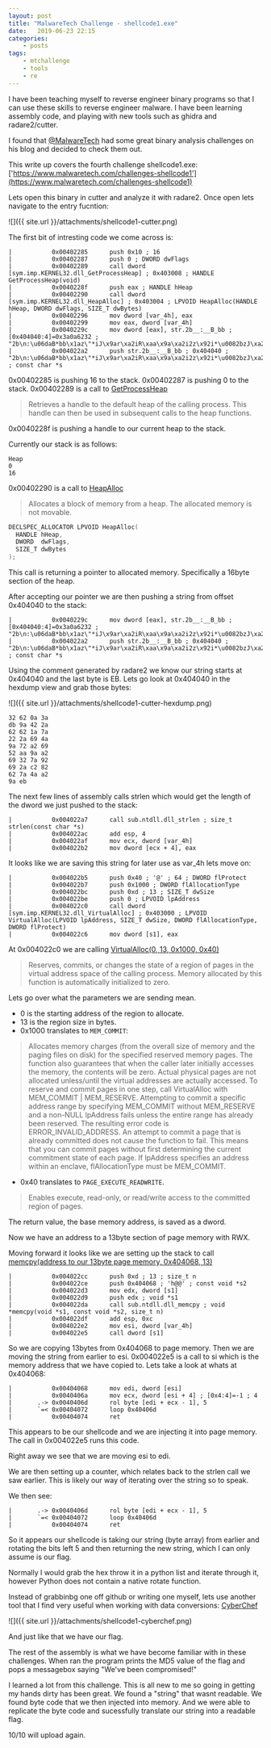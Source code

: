 ```yaml
---
layout: post
title: "MalwareTech Challenge - shellcode1.exe"
date:	2019-06-23 22:15
categories:
    - posts
tags:
    - mtchallenge
    - tools
    - re
---
```


I have been teaching myself to reverse engineer binary programs so that I can use these skills to reverse engineer malware.
I have been learning assembly code, and playing with new tools such as ghidra and radare2/cutter.

I found that [@MalwareTech](https://twitter.com/MalwareTechBlog) had some great binary analysis challenges on his blog and decided to check them out.

This write up covers the fourth challenge shellcode1.exe: ['https://www.malwaretech.com/challenges-shellcode1'](https://www.malwaretech.com/challenges-shellcode1)

Lets open this binary in cutter and analyze it with radare2.
Once open lets navigate to the entry fucntion:

![]({{ site.url }}/attachments/shellcode1-cutter.png)

The first bit of intresting code we come across is:

```assembly
|           0x00402285      push 0x10 ; 16
|           0x00402287      push 0 ; DWORD dwFlags
|           0x00402289      call dword [sym.imp.KERNEL32.dll_GetProcessHeap] ; 0x403008 ; HANDLE GetProcessHeap(void)
|           0x0040228f      push eax ; HANDLE hHeap
|           0x00402290      call dword [sym.imp.KERNEL32.dll_HeapAlloc] ; 0x403004 ; LPVOID HeapAlloc(HANDLE hHeap, DWORD dwFlags, SIZE_T dwBytes)
|           0x00402296      mov dword [var_4h], eax
|           0x00402299      mov eax, dword [var_4h]
|           0x0040229c      mov dword [eax], str.2b__:__B_bb ; [0x404040:4]=0x3a0a6232 ; "2b\n:\u06daB*bb\x1az\"*iJ\x9ar\xa2iR\xaa\x9a\xa2i2z\x92i*\u0082bzJ\xa2\x9a\xeb"
|           0x004022a2      push str.2b__:__B_bb ; 0x404040 ; "2b\n:\u06daB*bb\x1az\"*iJ\x9ar\xa2iR\xaa\x9a\xa2i2z\x92i*\u0082bzJ\xa2\x9a\xeb" ; const char *s
```

0x00402285 is pushing 16 to the stack.
0x00402287 is pushing 0 to the stack.
0x00402289 is a call to [GetProcessHeap](https://docs.microsoft.com/en-us/windows/desktop/api/heapapi/nf-heapapi-getprocessheap)

> Retrieves a handle to the default heap of the calling process. This handle can then be used in subsequent calls to the heap functions.

0x0040228f is pushing a handle to our current heap to the stack.

Currently our stack is as follows:

```
Heap
0
16
```
0x00402290 is a call to [HeapAlloc](https://docs.microsoft.com/en-us/windows/desktop/api/heapapi/nf-heapapi-heapalloc)

> Allocates a block of memory from a heap. The allocated memory is not movable.

```c++
DECLSPEC_ALLOCATOR LPVOID HeapAlloc(
  HANDLE hHeap,
  DWORD  dwFlags,
  SIZE_T dwBytes
);
```

This call is returning a pointer to allocated memory. Specifically a 16byte section of the heap.

After accepting our pointer we are then pushing a string from offset 0x404040 to the stack:

```assembly
|           0x0040229c      mov dword [eax], str.2b__:__B_bb ; [0x404040:4]=0x3a0a6232 ; "2b\n:\u06daB*bb\x1az\"*iJ\x9ar\xa2iR\xaa\x9a\xa2i2z\x92i*\u0082bzJ\xa2\x9a\xeb"
|           0x004022a2      push str.2b__:__B_bb ; 0x404040 ; "2b\n:\u06daB*bb\x1az\"*iJ\x9ar\xa2iR\xaa\x9a\xa2i2z\x92i*\u0082bzJ\xa2\x9a\xeb" ; const char *s
```

Using the comment generated by radare2 we know our string starts at 0x404040 and the last byte is EB. Lets go look at 0x404040 in the hexdump view and grab those bytes:

![]({{ site.url }}/attachments/shellcode1-cutter-hexdump.png)

```
32 62 0a 3a 
db 9a 42 2a
62 62 1a 7a
22 2a 69 4a
9a 72 a2 69
52 aa 9a a2
69 32 7a 92
69 2a c2 82
62 7a 4a a2
9a eb
```

The next few lines of assembly calls strlen which would get the length of the dword we just pushed to the stack:

```assembly
|           0x004022a7      call sub.ntdll.dll_strlen ; size_t strlen(const char *s)
|           0x004022ac      add esp, 4
|           0x004022af      mov ecx, dword [var_4h]
|           0x004022b2      mov dword [ecx + 4], eax
```

It looks like we are saving this string for later use as var_4h lets move on:

```assembly
|           0x004022b5      push 0x40 ; '@' ; 64 ; DWORD flProtect
|           0x004022b7      push 0x1000 ; DWORD flAllocationType
|           0x004022bc      push 0xd ; 13 ; SIZE_T dwSize
|           0x004022be      push 0 ; LPVOID lpAddress
|           0x004022c0      call dword [sym.imp.KERNEL32.dll_VirtualAlloc] ; 0x403000 ; LPVOID VirtualAlloc(LPVOID lpAddress, SIZE_T dwSize, DWORD flAllocationType, DWORD flProtect)
|           0x004022c6      mov dword [s1], eax
```

At 0x004022c0 we are calling [VirtualAlloc(0, 13, 0x1000, 0x40)](https://docs.microsoft.com/en-us/windows/desktop/api/memoryapi/nf-memoryapi-virtualalloc)

> Reserves, commits, or changes the state of a region of pages in the virtual address space of the calling process. Memory allocated by this function is automatically initialized to zero.

Lets go over what the parameters we are sending mean.
- 0 is the starting address of the region to allocate.
- 13 is the region size in bytes.
- 0x1000 translates to ```MEM_COMMIT```:

> Allocates memory charges (from the overall size of memory and the paging files on disk) for the specified reserved memory pages. The function also guarantees that when the caller later initially accesses the memory, the contents will be zero. Actual physical pages are not allocated unless/until the virtual addresses are actually accessed.
> To reserve and commit pages in one step, call VirtualAlloc with MEM_COMMIT | MEM_RESERVE.
> Attempting to commit a specific address range by specifying MEM_COMMIT without MEM_RESERVE and a non-NULL lpAddress fails unless the entire range has already been reserved. The resulting error code is ERROR_INVALID_ADDRESS.
> An attempt to commit a page that is already committed does not cause the function to fail. This means that you can commit pages without first determining the current commitment state of each page.
> If lpAddress specifies an address within an enclave, flAllocationType must be MEM_COMMIT.

- 0x40 translates to ```PAGE_EXECUTE_READWRITE```.

> Enables execute, read-only, or read/write access to the committed region of pages.

The return value, the base memory address, is saved as a dword.

Now we have an address to a 13byte section of page memory with RWX.

Moving forward it looks like we are setting up the stack to call [memcpy(address to our 13byte page memory, 0x404068, 13)](https://www.geeksforgeeks.org/write-memcpy/)

```assembly
|           0x004022cc      push 0xd ; 13 ; size_t n
|           0x004022ce      push 0x404068 ; 'h@@' ; const void *s2
|           0x004022d3      mov edx, dword [s1]
|           0x004022d9      push edx ; void *s1
|           0x004022da      call sub.ntdll.dll_memcpy ; void *memcpy(void *s1, const void *s2, size_t n)
|           0x004022df      add esp, 0xc
|           0x004022e2      mov esi, dword [var_4h]
|           0x004022e5      call dword [s1]
```

So we are copying 13bytes from 0x404068 to page memory.
Then we are moving the string from earlier to esi.
0x004022e5 is a call to si which is the memory address that we have copied to.
Lets take a look at whats at 0x404068:

```assembly
|           0x00404068      mov edi, dword [esi]
|           0x0040406a      mov ecx, dword [esi + 4] ; [0x4:4]=-1 ; 4
|       .-> 0x0040406d      rol byte [edi + ecx - 1], 5
|       `=< 0x00404072      loop 0x40406d
|           0x00404074      ret
```
This appears to be our shellcode and we are injecting it into page memory.
The call in 0x004022e5 runs this code.

Right away we see that we are moving esi to edi.

We are then setting up a counter, which relates back to the strlen call we saw earlier. This is likely our way of iterating over the string so to speak.

We then see:
```assembly
|       .-> 0x0040406d      rol byte [edi + ecx - 1], 5
|       `=< 0x00404072      loop 0x40406d
|           0x00404074      ret
```

So it appears our shellcode is taking our string (byte array) from earlier and rotating the bits left 5 and then returning the new string, which I can only assume is our flag.

Normally I would grab the hex throw it in a python list and iterate through it, however Python does not contain a native rotate function.

Instead of grabbinbg one off github or writing one myself, lets use another tool that I find very useful when working with data conversions: [CyberChef](https://gchq.github.io/CyberChef)

![]({{ site.url }}/attachments/shellcode1-cyberchef.png)

And just like that we have our flag.

The rest of the assembly is what we have become familiar with in these challenges. When ran the program prints the MD5 value of the flag and pops a messagebox saying "We've been compromised!"

I learned a lot from this challenge. This is all new to me so going in getting my hands dirty has been great. We found a "string" that wasnt readable. We found byte code that we then injected into memory. And we were able to replicate the byte code and sucessfully translate our string into a readable flag.

10/10 will upload again.